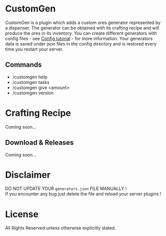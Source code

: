 # CustomGen
CustomGen is a plugin which adds a custom ores generator represented by a dispenser.
The generator can be obtained with its crafting recipe and will produce the ores in its inventory.
You can create different generators with config files - see [Config tutorial](https://www.youtube.com) - for more information.
Your generators data is saved under json files in the config directory and is restored every time you restart your server.

## Commands
- /customgen help
- /customgen tasks
- /customgen give \<amount>
- /customgen version

# Crafting Recipe
Coming soon...

## Download & Releases
Coming soon...

# Disclaimer
DO NOT UPDATE YOUR `generators.json` FILE MANUALLY !
<br/>If you encounter any bug just delete the file and reload your server plugins !

# License
All Rights Reserved unless otherwise explicitly stated.